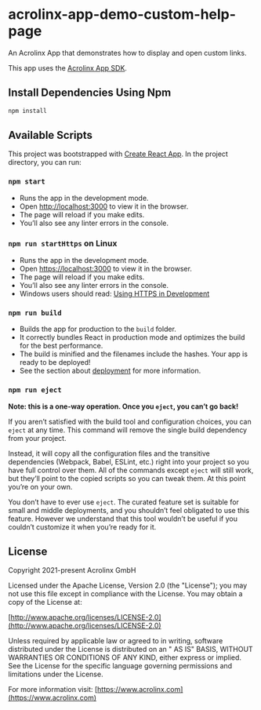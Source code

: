 # acrolinx-app-demo-custom-help-page

An Acrolinx App that demonstrates how to display and open custom links.

This app uses the [Acrolinx App SDK](https://github.com/acrolinx/app-sdk-js).

## Install Dependencies Using Npm

```bash
npm install
```

## Available Scripts

This project was bootstrapped with [Create React App](https://github.com/facebook/create-react-app). In the project
directory, you can run:

### `npm start`

* Runs the app in the development mode.
* Open [http://localhost:3000](http://localhost:3000) to view it in the browser.
* The page will reload if you make edits.
* You’ll also see any linter errors in the console.

### `npm run startHttps` on Linux

* Runs the app in the development mode.
* Open [https://localhost:3000](http://localhost:3000) to view it in the browser.
* The page will reload if you make edits.
* You’ll also see any linter errors in the console.
* Windows users should
  read: [Using HTTPS in Development](https://facebook.github.io/create-react-app/docs/using-https-in-development)

### `npm run build`

* Builds the app for production to the `build` folder.
* It correctly bundles React in production mode and optimizes the build for the best performance.
* The build is minified and the filenames include the hashes. Your app is ready to be deployed!
* See the section about [deployment](https://facebook.github.io/create-react-app/docs/deployment) for more information.

### `npm run eject`

**Note: this is a one-way operation. Once you `eject`, you can’t go back!**

If you aren’t satisfied with the build tool and configuration choices, you can `eject` at any time. This command will
remove the single build dependency from your project.

Instead, it will copy all the configuration files and the transitive dependencies (Webpack, Babel, ESLint, etc.)
right into your project so you have full control over them. All of the commands except `eject` will still work, but
they’ll point to the copied scripts so you can tweak them. At this point you’re on your own.

You don’t have to ever use `eject`. The curated feature set is suitable for small and middle deployments, and you
shouldn’t feel obligated to use this feature. However we understand that this tool wouldn’t be useful if you couldn’t
customize it when you’re ready for it.

## License

Copyright 2021-present Acrolinx GmbH

Licensed under the Apache License, Version 2.0 (the "License"); you may not use this file except in compliance with the
License. You may obtain a copy of the License at:

[http://www.apache.org/licenses/LICENSE-2.0](http://www.apache.org/licenses/LICENSE-2.0)

Unless required by applicable law or agreed to in writing, software distributed under the License is distributed on an "
AS IS" BASIS, WITHOUT WARRANTIES OR CONDITIONS OF ANY KIND, either express or implied. See the License for the specific
language governing permissions and limitations under the License.

For more information visit: [https://www.acrolinx.com](https://www.acrolinx.com)


